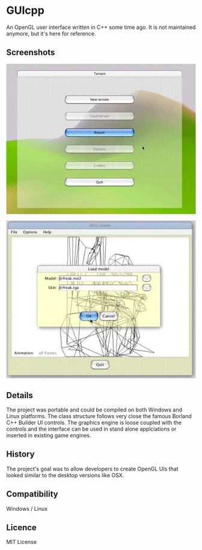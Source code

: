 # GUIcpp
An OpenGL user interface written in C++ some time ago. It is not maintained anymore, but it's here for reference.

## Screenshots
![Screenshot 01](/screenshots/01.jpeg?raw=true "Aqua look 01")

![Screenshot 02](/screenshots/02.jpeg?raw=true "Aqua look 02")

## Details
The project was portable and could be compiled on both Windows and Linux platforms. The class structure follows very close the famous Borland C++ Builder UI controls. The graphics engine is loose coupled with the controls and the interface can be used in stand alone applciations or inserted in existing game engines.

## History
The project's goal was to allow developers to create OpenGL UIs that looked similar to the desktop versions like OSX.

## Compatibility
Windows / Linux

## Licence
MIT License

